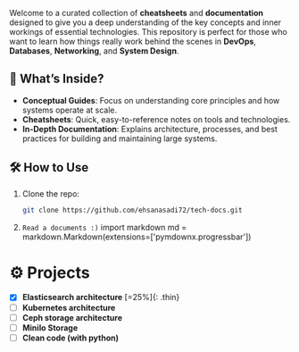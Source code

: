 
Welcome to a curated collection of **cheatsheets** and **documentation** designed to give you a deep understanding of the key concepts and inner workings of essential technologies. This repository is perfect for those who want to learn how things really work behind the scenes in **DevOps**, **Databases**, **Networking**, and **System Design**.

## 🌟 What’s Inside?  
- **Conceptual Guides**: Focus on understanding core principles and how systems operate at scale.  
- **Cheatsheets**: Quick, easy-to-reference notes on tools and technologies.  
- **In-Depth Documentation**: Explains architecture, processes, and best practices for building and maintaining large systems.

## 🛠️ How to Use  
1. Clone the repo:  
   ```bash
   git clone https://github.com/ehsanasadi72/tech-docs.git
2. ``` Read a documents :) ```
import markdown
md = markdown.Markdown(extensions=['pymdownx.progressbar'])
# ⚙️ Projects 
- [x] **Elasticsearch architecture** [=25%]{: .thin}
- [ ] **Kubernetes architecture**
- [ ] **Ceph storage architecture**
- [ ] **MiniIo Storage**
- [ ] **Clean code (with python)**
